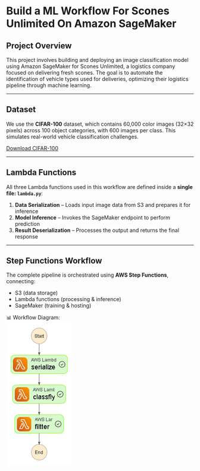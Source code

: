 # Build a ML Workflow For Scones Unlimited On Amazon SageMaker

## Project Overview
This project involves building and deploying an image classification model using Amazon SageMaker for Scones Unlimited, a logistics company focused on delivering fresh scones. The goal is to automate the identification of vehicle types used for deliveries, optimizing their logistics pipeline through machine learning.

---

## Dataset

We use the **CIFAR-100** dataset, which contains 60,000 color images (32×32 pixels) across 100 object categories, with 600 images per class. This simulates real-world vehicle classification challenges.

[Download CIFAR-100](https://www.cs.toronto.edu/~kriz/cifar-100-python.tar.gz)

---
##  Lambda Functions

All three Lambda functions used in this workflow are defined inside a **single file: `lambda.py`**:

1. **Data Serialization** – Loads input image data from S3 and prepares it for inference  
2. **Model Inference** – Invokes the SageMaker endpoint to perform prediction  
3. **Result Deserialization** – Processes the output and returns the final response


---

## Step Functions Workflow

The complete pipeline is orchestrated using **AWS Step Functions**, connecting:

- S3 (data storage)
- Lambda functions (processing & inference)
- SageMaker (training & hosting)

📊 Workflow Diagram:  
![Step Function](stepfunctions_graph.png )

